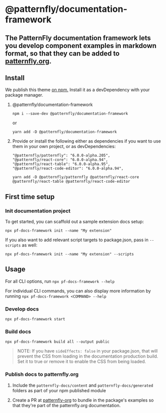 # @patternfly/documentation-framework

## The PatternFly documentation framework lets you develop component examples in markdown format, so that they can be added to [patternfly.org](https://www.patternfly.org/).

## Install

We publish this theme [on npm.](https://www.npmjs.com/package/@patternfly/documentation-framework) Install it as a devDependency with your package manager.

1. @patternfly/documentation-framework

    `npm i --save-dev @patternfly/documentation-framework`

    or

    `yarn add -D @patternfly/documentation-framework`

2. Provide or install the following either as dependencies if you want to use them in your own project, or as devDependencies:
    ```
    "@patternfly/patternfly": "6.0.0-alpha.205",
    "@patternfly/react-core": "6.0.0-alpha.94",
    "@patternfly/react-table": "6.0.0-alpha.95",
    "@patternfly/react-code-editor": "6.0.0-alpha.94",
    ```
    `yarn add -D @patternfly/patternfly @patternfly/react-core @patternfly/react-table @patternfly/react-code-editor`

## First time setup

### Init documentation project

To get started, you can scaffold out a sample extension docs setup:

`npx pf-docs-framework init --name "My extension"`

If you also want to add relevant script targets to package.json, pass in `--scripts` as well:

`npx pf-docs-framework init --name "My extension" --scripts`

## Usage

For all CLI options, run `npx pf-docs-framework --help`

For individual CLI commands, you can also display more information by running `npx pf-docs-framework <COMMAND> --help`

### Develop docs

`npx pf-docs-framework start`

### Build docs

`npx pf-docs-framework build all --output public`

> NOTE: If you have `sideEffects: false` in your package.json, that will prevent the CSS from loading in the documentation production build. Set it to true or remove it to enable the CSS from being loaded.

### Publish docs to patternfly.org

  1. Include the `patternfly-docs/content` and `patternfly-docs/generated` folders as part of your npm published module

  2. Create a PR at [patternfly-org](https://github.com/patternfly/patternfly-org) to bundle in the package's examples so that they're part of the patternfly.org documentation.